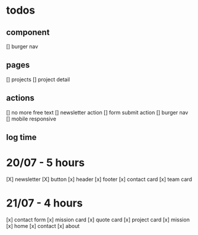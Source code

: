 # todos

## component

[] burger nav

## pages

[] projects
[] project detail

## actions

[] no more free text
[] newsletter action
[] form submit action
[] burger nav
[] mobile responsive

## log time

# 20/07 - 5 hours

[X] newsletter
[X] button
[x] header
[x] footer
[x] contact card
[x] team card

# 21/07 - 4 hours

[x] contact form
[x] mission card
[x] quote card
[x] project card
[x] mission
[x] home
[x] contact
[x] about
